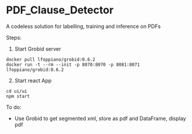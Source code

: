 # PDF_Clause_Detector
A codeless solution for labelling, training and inference on PDFs

Steps:
1. Start Grobid server 
```
docker pull lfoppiano/grobid:0.6.2
docker run -t --rm --init -p 8070:8070 -p 8081:8071 lfoppiano/grobid:0.6.2
```
2. Start react App
```
cd ui/ui
npm start
```

To do:
- Use Grobid to get segmented xml, store as pdf and DataFrame, display pdf